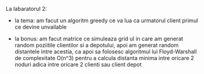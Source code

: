 La labaratorul 2:
  - la tema: am facut un algoritm greedy ce va lua ca urmatorul client primul ce devine unvailable

  - la bonus: am facut matrice ce simuleaza grid ul in care am generat random poziitile clientilor si a depotului, apoi am generat random distantele intre acestia, ca apoi sa folosesc algoritmul lui Floyd-Warshall de complexitate O(n^3) pentru a calcula distanta minima intre oricare 2 noduri adica intre oricare 2 clienti sau client depot
